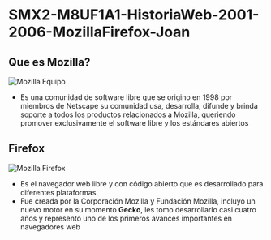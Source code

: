# SMX2-M8UF1A1-HistoriaWeb-2001-2006-MozillaFirefox-Joan
## Que es Mozilla?
![Mozilla Equipo](https://github.com/JoanCL06/C:/Repositorios/SMX2-M8UF1A1-HistoriaWeb-2004-MozillaFirefox-Joan)
- Es una comunidad de software libre que se origino en 1998 por miembros de Netscape
su comunidad usa, desarrolla, difunde y brinda soporte a todos los productos relacionados
a Mozilla, queriendo promover exclusivamente el software libre y los estándares abiertos 

## Firefox
![Mozilla Firefox](https://github.com/JoanCL06/C:/Repositorios/SMX2-M8UF1A1-HistoriaWeb-2004-MozillaFirefox-Joan)
- Es el navegador web libre y con código abierto que es desarrollado para diferentes 
plataformas
- Fue creada por la Corporación Mozilla y Fundación Mozilla, incluyo un nuevo motor en
su momento **Gecko**, les tomo desarrollarlo casi cuatro años y represento uno de los
primeros avances importantes en navegadores web   









